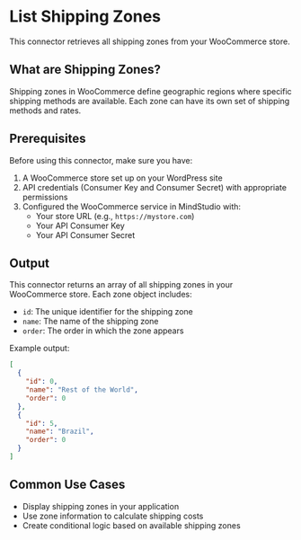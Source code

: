 # List Shipping Zones

This connector retrieves all shipping zones from your WooCommerce store.

## What are Shipping Zones?

Shipping zones in WooCommerce define geographic regions where specific shipping methods are available. Each zone can have its own set of shipping methods and rates.

## Prerequisites

Before using this connector, make sure you have:

1. A WooCommerce store set up on your WordPress site
2. API credentials (Consumer Key and Consumer Secret) with appropriate permissions
3. Configured the WooCommerce service in MindStudio with:
   - Your store URL (e.g., `https://mystore.com`)
   - Your API Consumer Key
   - Your API Consumer Secret

## Output

This connector returns an array of all shipping zones in your WooCommerce store. Each zone object includes:

- `id`: The unique identifier for the shipping zone
- `name`: The name of the shipping zone
- `order`: The order in which the zone appears

Example output:
```json
[
  {
    "id": 0,
    "name": "Rest of the World",
    "order": 0
  },
  {
    "id": 5,
    "name": "Brazil",
    "order": 0
  }
]
```

## Common Use Cases

- Display shipping zones in your application
- Use zone information to calculate shipping costs
- Create conditional logic based on available shipping zones